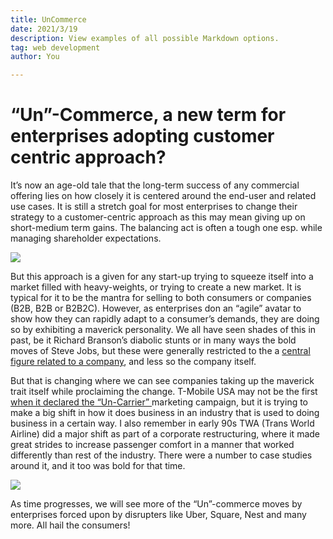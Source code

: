 ```yaml
---
title: UnCommerce
date: 2021/3/19
description: View examples of all possible Markdown options.
tag: web development
author: You

---
```

# “Un”-Commerce, a new term for enterprises adopting customer centric approach?

It’s now an age-old tale that the long-term success of any commercial offering lies on how closely it is centered around the end-user and related use cases. It is still a stretch goal for most enterprises to change their strategy to a customer-centric approach as this may mean giving up on short-medium term gains. The balancing act is often a tough one esp. while managing shareholder expectations.

![](/images/0_nr1qchx2l8euibos.jpeg)

But this approach is a given for any start-up trying to squeeze itself into a market filled with heavy-weights, or trying to create a new market. It is typical for it to be the mantra for selling to both consumers or companies (B2B, B2B or B2B2C). However, as enterprises don an “agile” avatar to show how they can rapidly adapt to a consumer’s demands, they are doing so by exhibiting a maverick personality. We all have seen shades of this in past, be it Richard Branson’s diabolic stunts or in many ways the bold moves of Steve Jobs, but these were generally restricted to the a [central figure related to a company](http://www.fastcompany.com/3001535/maverick-your-company-genius-or-jerk), and less so the company itself.

But that is changing where we can see companies taking up the maverick trait itself while proclaiming the change. T-Mobile USA may not be the first [when it declared the “Un-Carrier” ](http://www.theverge.com/mobile/2013/3/26/4149204/tmobile-new-direction-no-contracts-lte-uncarrier)marketing campaign, but it is trying to make a big shift in how it does business in an industry that is used to doing business in a certain way. I also remember in early 90s TWA (Trans World Airline) did a major shift as part of a corporate restructuring, where it made great strides to increase passenger comfort in a manner that worked differently than rest of the industry. There were a number to case studies around it, and it too was bold for that time.

![](/images/0_7owhpdxcws2-h0mb.jpeg)

As time progresses, we will see more of the “Un”-commerce moves by enterprises forced upon by disrupters like Uber, Square, Nest and many more. All hail the consumers!